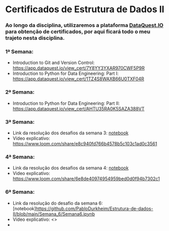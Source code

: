 # Certificados de Estrutura de Dados II

### Ao longo da disciplina, utilizaremos a plataforma [DataQuest.IO](https://www.dataquest.io/) para obtenção de certificados, por aqui ficará todo o meu trajeto nesta disciplina.

### 1ª Semana:
  
  * Introduction to Git and Version Control: <https://app.dataquest.io/view_cert/7Y8YY3YXAR970CWF5P9R>
  * Introduction to Python for Data Engineering: Part I: <https://app.dataquest.io/view_cert/1TZ4S8WAXB66U0TXF04R>

### 2ª Semana:
  
  * Introduction to Python for Data Engineering: Part II: <https://app.dataquest.io/view_cert/AHTU35RA0K5SAZA388VT>

### 3ª Semana:
  
  * Link da resolução dos desafios da semana 3: [notebook](https://github.com/PabloDurkheim/Estrutura-de-dados-II/blob/main/Semana_3/Code_Interview_Linked_Queue_Stacks.ipynb)
  * Vídeo explicativo: <https://www.loom.com/share/e8c940fd766b4578b5c103c1ad0c3561>

### 4ª Semana:
  * Link da resolução dos desafios da semana 4: [notebook](https://github.com/PabloDurkheim/Estrutura-de-dados-II/blob/main/Semana_4/Semana4.ipynb)
  * Video explicativo: <https://www.loom.com/share/6e8de40974954959bed0d0f94b7302c1>
  
### 6ª Semana:
  * Link da resolução do desafio da semana 6: [notebook]<https://github.com/PabloDurkheim/Estrutura-de-dados-II/blob/main/Semana_6/Semana6.ipynb>
  * Vídeo explicativo: <>
  *
